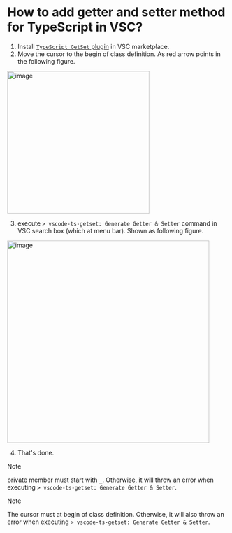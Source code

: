 # How to add getter and setter method for TypeScript in VSC?
1. Install [`TypeScript GetSet` plugin](https://marketplace.visualstudio.com/items?itemName=z0gSh1u.vscode-ts-getset#:~:text=Launch%20VS%20Code%20Quick%20Open%20%28Ctrl%2BP%29%2C%20paste%20the,cursor%20at%20the%20first%20line%20of%20class%20declaration.) in VSC marketplace.
2. Move the cursor to the begin of class definition. As red arrow points in the following figure.

<img width="325" alt="image" src="https://github.com/user-attachments/assets/f2e39b5d-b29c-4f8b-9df2-e268cee40fb3" />

3. execute `> vscode-ts-getset: Generate Getter & Setter` command in VSC search box (which at menu bar). Shown as following figure.   

<img width="462" alt="image" src="https://github.com/user-attachments/assets/8f43611e-ffe1-4f80-a7ad-270f6ea44986" />

4. That's done.

> [!NOTE]
> private member must start with `_`. Otherwise, it will throw an error when executing `> vscode-ts-getset: Generate Getter & Setter`.

> [!NOTE]
> The cursor must at begin of class definition. Otherwise, it will also throw an error when executing `> vscode-ts-getset: Generate Getter & Setter`.
 
